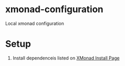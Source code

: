 # xmonad-configuration

Local xmonad configuration


# Setup
1. Install dependenceis listed on
[XMonad Install Page](https://xmonad.org/INSTALL.html)
